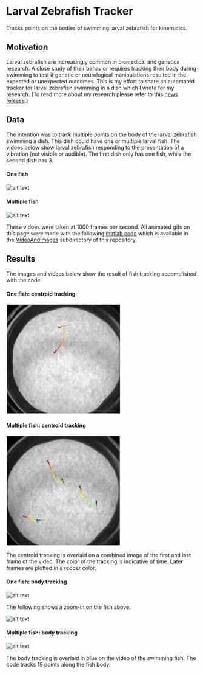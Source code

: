 # Larval Zebrafish Tracker
Tracks points on the bodies of swimming larval zebrafish for kinematics.

## Motivation
Larval zebrafish are increasingly common in biomedical and genetics research. A close study of their behavior requires tracking their body during swimming to test if genetic or neurological manipulations resulted in the expected or unexpected outcomes. This is my effort to share an automated tracker for larval zebrafish swimming in a dish which I wrote for my research. (To read more about my research please refer to this [news release](http://www.mccormick.northwestern.edu/news/articles/2017/09/neuroscientists-explore-the-risky-business-of-self-preservation.html?utm_source=internal-newsletter-09-20-17&utm_medium=email&utm_campaign=internal-newsletter&utm_content=email-position1&lipi=urn%3Ali%3Apage%3Ad_flagship3_profile_view_base_treasury%3BLZ1jOlhkT4W4E32VTWgHTg%3D%3D).)

## Data
The intention was to track multiple points on the body of the larval zebrafish swimming a dish. This dish could have one or multiple larval fish. The vidoes below show larval zebrafish responding to the presentation of a vibration (not visible or audible). The first dish only has one fish, while the second dish has 3. 

#### One fish
![alt text](https://github.com/MiningMyBusiness/LarvalZebrafishTracker/raw/master/VideoAndImages/OneFish_crop.gif "One Fish")

#### Multiple fish
![alt text](https://github.com/MiningMyBusiness/LarvalZebrafishTracker/raw/master/VideoAndImages/MultipleFish_crop.gif "Multiple Fish")

These vidoes were taken at 1000 frames per second. All animated gifs on this page were made with the following [matlab code](https://github.com/MiningMyBusiness/LarvalZebrafishTracker/raw/master/VideoAndImages/gifMovieMaker.m) which is available in the [VideoAndImages](https://github.com/MiningMyBusiness/LarvalZebrafishTracker/raw/master/VideoAndImages) subdirectory of this repository. 

## Results
The images and videos below show the result of fish tracking accomplished with the code. 

#### One fish: centroid tracking
<img src="https://github.com/MiningMyBusiness/LarvalZebrafishTracker/raw/master/VideoAndImages/OneFish_centroid.jpg" width="300">

#### Multiple fish: centroid tracking
<img src="https://github.com/MiningMyBusiness/LarvalZebrafishTracker/raw/master/VideoAndImages/MultipleFish_centroid.jpg" width="300">

The centroid tracking is overlaid on a combined image of the first and last frame of the video. The color of the tracking is indicative of time. Later frames are plotted in a redder color. 

#### One fish: body tracking
![alt text](https://github.com/MiningMyBusiness/LarvalZebrafishTracker/raw/master/VideoAndImages/OneFish_tracked_crop.gif "One Fish")

The following shows a zoom-in on the fish above. 

![alt text](https://github.com/MiningMyBusiness/LarvalZebrafishTracker/raw/master/VideoAndImages/OneFish_zoom.gif "One Fish")

#### Multiple fish: body tracking
![alt text](https://github.com/MiningMyBusiness/LarvalZebrafishTracker/raw/master/VideoAndImages/MultipleFish_tracked_crop.gif "Multiple Fish")

The body tracking is overlaid in blue on the video of the swimming fish. The code tracks 19 points along the fish body. 
